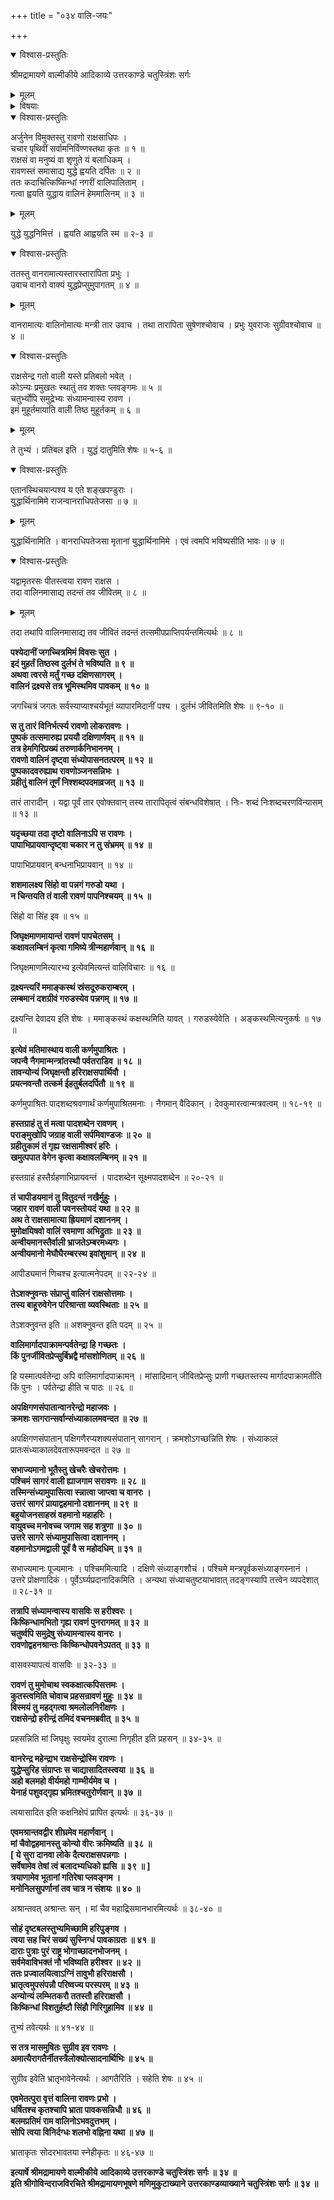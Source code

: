 +++
title = "०३४ वालि-जयः"

+++

<details open><summary>विश्वास-प्रस्तुतिः</summary>

श्रीमद्रामायणे वाल्मीकीये आदिकाव्ये उत्तरकाण्डे चतुस्त्रिंशः सर्गः
</details>

<details><summary>मूलम्</summary>

श्रीमद्रामायणे वाल्मीकीये आदिकाव्ये उत्तरकाण्डे चतुस्त्रिंशः सर्गः
</details>

<details><summary>विषयाः</summary>

वालि-जिगीषया किष्किन्धाम् एत्य  
रावणेन रणाय वालि-समाह्वानम् ॥ १ ॥  
तारेण वालिनो +++(??)+++ दक्षिण-सागरं निवेदितेन तेन  
पुष्पकारोहणेन वेगाद् दक्षिण-समुद्र-गमनम् ॥ २ ॥  
वालिना स्व-जिघृक्षया समीपोपसर्पिणो रावणस्य  
स्व-कक्ष-निक्षेपेण पश्चिमादि-सागर-त्रय-प्रापणेन  
तत्र तत्र संध्योपासन-पूर्वकं किष्किन्धोपवनम् एत्य  
तत्र-कक्षाद् रावणोत्सर्जनम् ॥ ३ ॥  
वालि-बल-विज्ञान-विस्मितेन रावणेन  
तत्-प्रशंसन-पूर्वकं तेन सहाग्नि-साक्षिकं सख्य-करणम् ॥ ४ ॥
</details>

<details open><summary>विश्वास-प्रस्तुतिः</summary>

अर्जुनेन विमुक्तस्तु रावणो राक्षसाधिपः ।  
चचार पृथिवीं सर्वामनिर्विण्णस्तथा कृतः ॥ १ ॥  
राक्षसं वा मनुष्यं वा शृणुते यं बलाधिकम् ।  
रावणस्तं समासाद्य युद्धे ह्वयति दर्पितः ॥ २ ॥  
ततः कदाचित्किष्किन्धां नगरीं वालिपालिताम् ।  
गत्वा ह्वयति युद्धाय वालिनं हेममालिनम् ॥ ३ ॥
</details>

<details><summary>मूलम्</summary>

अर्जुनेन विमुक्तस्तु रावणो राक्षसाधिपः ।  
चचार पृथिवीं सर्वामनिर्विण्णस्तथा कृतः ॥ १ ॥  
राक्षसं वा मनुष्यं वा शृणुते यं बलाधिकम् ।  
रावणस्तं समासाद्य युद्धे ह्वयति दर्पितः ॥ २ ॥  
ततः कदाचित्किष्किन्धां नगरीं वालिपालिताम् ।  
गत्वा ह्वयति युद्धाय वालिनं हेममालिनम् ॥ ३ ॥
</details>

युद्धे युद्धनिमित्तं । ह्वयति आह्वयति स्म ॥ २-३ ॥

<details open><summary>विश्वास-प्रस्तुतिः</summary>

ततस्तु वानरामात्यस्तारस्तारापिता प्रभुः ।  
उवाच वानरो वाक्यं युद्धप्रेप्सुमुपागतम् ॥ ४ ॥
</details>

<details><summary>मूलम्</summary>

ततस्तु वानरामात्यस्तारस्तारापिता प्रभुः ।  
उवाच वानरो वाक्यं युद्धप्रेप्सुमुपागतम् ॥ ४ ॥
</details>

वानरामात्यः वालिनोमात्यः मन्त्री तार उवाच । तथा तारापिता सुषेणश्चोवाच । प्रभुः युवराजः सुग्रीवश्चोवाच ॥ ४ ॥

<details open><summary>विश्वास-प्रस्तुतिः</summary>

राक्षसेन्द्र गतो वाली यस्ते प्रतिबलो भवेत् ।  
कोऽन्यः प्रमुखतः स्थातुं तव शक्तः प्लवङ्गमः ॥ ५ ॥  
चतुर्भ्योपि समुद्रेभ्यः संध्यामन्वास्य रावण ।  
इमं मुहूर्तमायाति वाली तिष्ठ मुहूर्तकम् ॥ ६ ॥
</details>

<details><summary>मूलम्</summary>

राक्षसेन्द्र गतो वाली यस्ते प्रतिबलो भवेत् ।  
कोऽन्यः प्रमुखतः स्थातुं तव शक्तः प्लवङ्गमः ॥ ५ ॥  
चतुर्भ्योपि समुद्रेभ्यः संध्यामन्वास्य रावण ।  
इमं मुहूर्तमायाति वाली तिष्ठ मुहूर्तकम् ॥ ६ ॥
</details>

ते तुभ्यं । प्रतिबल इति । युद्धं दातुमिति शेषः ॥ ५-६ ॥

<details open><summary>विश्वास-प्रस्तुतिः</summary>

एतानस्थिचयान्पश्य य एते शङ्खपण्डुराः ।  
युद्धार्थिनामिमे राजन्वानराधिपतेजसा ॥ ७ ॥
</details>

<details><summary>मूलम्</summary>

एतानस्थिचयान्पश्य य एते शङ्खपण्डुराः ।  
युद्धार्थिनामिमे राजन्वानराधिपतेजसा ॥ ७ ॥
</details>

युद्धार्थिनामिति । वानराधिपतेजसा मृतानां युद्धार्थिनामिमे । एवं त्वमपि भविष्यसीति भावः ॥ ७ ॥

<details open><summary>विश्वास-प्रस्तुतिः</summary>

यद्वामृतरसः पीतस्त्वया रावण राक्षस ।  
तदा वालिनमासाद्य तदन्तं तव जीवितम् ॥ ८ ॥
</details>

<details><summary>मूलम्</summary>

यद्वामृतरसः पीतस्त्वया रावण राक्षस ।  
तदा वालिनमासाद्य तदन्तं तव जीवितम् ॥ ८ ॥
</details>

तदा तथापि वालिनमासाद्य तव जीवितं तदन्तं तत्समीपप्राप्तिपर्यन्तमित्यर्थः ॥ ८ ॥

**पश्येदानीं जगच्चित्रमिमं विवसः सुत ।  
इदं मुहर्तं तिष्ठस्व दुर्लभं ते भविष्यति ॥ ९ ॥  
अथवा त्वरसे मर्तुं गच्छ दक्षिणसागरम् ।  
वालिनं द्रक्ष्यसे तत्र भूमिस्थमिव पावकम् ॥ १० ॥**

जगच्चित्रं जगतः सर्वस्याप्याश्चर्यभूतं व्यापारमिदानीं पश्य । दुर्लभं जीवितमिति शेषः ॥ ९-१० ॥

**स तु तारं विनिर्भर्त्स्य रावणो लोकरावणः ।  
पुष्पकं तत्समारुह्य प्रययौ दक्षिणार्णवम् ॥ ११ ॥  
तत्र हेमगिरिप्रख्यं तरुणार्कनिभाननम् ।  
रावणो वालिनं दृष्ट्वा संध्योपासनतत्परम् ॥ १२ ॥  
पुष्पकादवरुह्याथ रावणोञ्जनसन्निभः ।  
ग्रहीतुं वालिनं तूर्णं निश्शब्दपदमाव्रजत् ॥ १३ ॥**

तारं तारादीन् । यद्वा पूर्वं तार एवोक्तवान् तस्य तारापितृत्वं संबन्धविशेषात् । निः- शब्दं निःशब्दचरणविन्यासम् ॥ १३ ॥

**यदृच्छया तदा दृष्टो वालिनाऽपि स रावणः ।  
पापाभिप्रायवान्दृष्ट्वा चकार न तु संभ्रमम् ॥ १४ ॥**

पापाभिप्रायवान् बन्धनाभिप्रायवान् ॥ १४ ॥

**शशमालक्ष्य सिंहो वा पन्नगं गरुडो यथा ।  
न चिन्तयति तं वाली रावणं पापनिश्चयम् ॥ १५ ॥**

सिंहो वा सिंह इव ॥ १५ ॥

**जिघृक्षमाणमायान्तं रावणं पापचेतसम् ।  
कक्षावलम्बिनं कृत्वा गमिष्ये त्रीन्महार्णवान् ॥ १६ ॥**

जिघृक्षमाणमित्यारभ्य इत्येवमित्यन्तं वालिविचारः ॥ १६ ॥

**द्रक्ष्यन्त्यरिं ममाङ्कस्थं स्रंसदूरुकराम्बरम् ।  
लम्बमानं दशग्रीवं गरुडस्येव पन्नगम् ॥ १७ ॥**

द्रक्ष्यन्ति देवादय इति शेषः । ममाङ्कस्थं कक्षस्थमिति यावत् । गरुडस्येवेति । अङ्कस्थमित्यनुकर्षः ॥ १७ ॥

**इत्येवं मतिमास्थाय वाली कर्णमुपाश्रितः ।  
जपन्वै नैगमान्मन्त्रांतस्थौ पर्वतराडिव ॥ १८ ॥  
तावन्योन्यं जिघृक्षन्तौ हरिराक्षसपार्थिवौ ।  
प्रयत्नवन्तौ तत्कर्म ईहतुर्बलदर्पितौ ॥ १९ ॥**

कर्णमुपाश्रितः पादशब्दश्रवणार्थं कर्णमुपाश्रितमनाः । नैगमान् वैदिकान् । देवकुमारत्वान्मत्रवत्वम् ॥ १८-१९ ॥

**हस्तग्राहं तु तं मत्वा पादशब्देन रावणम् ।  
पराङ्मुखोपि जग्राह वाली सर्पमिवाण्डजः ॥ २० ॥  
ग्रहीतुकामं तं गृह्य रक्षसामीश्वरं हरिः ।  
खमुत्पपात वेगेन कृत्वा कक्षावलम्बिनम् ॥ २१ ॥**

हस्तग्राहं हस्तैर्ग्रहणाभिप्रायवन्तं । पादशब्देन सूक्ष्मपादशब्देन ॥ २०-२१ ॥

**तं चापीडयमानं तु वितुदन्तं नखैर्मुहुः ।  
जहार रावणं वाली पवनस्तोयदं यथा ॥ २२ ॥  
अथ ते राक्षसामात्या ह्रियमाणं दशाननम् ।  
मुमोक्षयिषवो वालिं रवमाणा अभिद्रुताः ॥ २३ ॥  
अन्वीयमानस्तैर्वाली भ्राजतेऽम्बरमध्यगः ।  
अन्वीयमानो मेघौघैरम्बरस्थ इवांशुमान् ॥ २४ ॥**

आपीड्यमानं णिचश्च इत्यात्मनेपदम् ॥ २२-२४ ॥

**तेऽशक्नुवन्तः संप्राप्तुं वालिनं राक्षसोत्तमाः ।  
तस्य बाहूरुवेगेन परिश्रान्ता व्यवस्थिताः ॥ २५ ॥**

तेऽशक्नुवन्त इति ॥ अशक्नुवन्त इति पदम् ॥ २५ ॥

**वालिमार्गादपाक्रामन्पर्वतेन्द्रा हि गच्छतः ।  
किं पुनर्जीवितप्रेप्सुर्बिभ्रद्वै मांसशोणितम् ॥ २६ ॥**

हि यस्मात्पर्वतेन्द्रा अपि वालिमार्गादपाक्रामन् । मांसादिमान् जीवितप्रेप्सुः प्राणी गच्छतस्तस्य मार्गादपाक्रामतीति किं पुनः । पर्वतेन्द्रा हीति च पाठः ॥ २६ ॥

**अपक्षिगणसंपातान्वानरेन्द्रो महाजवः ।  
क्रमशः सागरान्सर्वान्संध्याकालमवन्दत ॥ २७ ॥**

अपक्षिगणसंपातान् पक्षिगणैरप्यशक्यसंपातान् सागरान् । क्रमशोऽगच्छन्निति शेषः । संध्याकालं प्रातःसंध्याकालदेवतारूपमवन्दत ॥ २७ ॥

**सभाज्यमानो भूतैस्तु खेचरैः खेचरोत्तमः ।  
पश्चिमं सागरं वाली ह्याजगाम सरावणः ॥ २८ ॥  
तस्मिन्संध्यामुपासित्वा स्न्नात्वा जाप्त्वा च वानरः ।  
उत्तरं सागरं प्रायाद्वहमानो दशाननम् ॥ २९ ॥  
बहुयोजनसाहस्रं वहमानो महाहरिः ।  
वायुवच्च मनोवच्च जगाम सह शत्रुणा ॥ ३० ॥  
उत्तरे सागरे संध्यामुपासित्वा दशाननम् ।  
वहमानोऽगमद्वाली पूर्वं वै स महोदधिम् ॥ ३१ ॥**

सभाज्यमानः पूज्यमानः । पश्चिममित्यादि । दक्षिणे संध्याङ्गशौचं । पश्चिमे मन्त्रपूर्वकसंध्याङ्गस्नानं । उत्तरे प्रोक्षणादिकं । पूर्वेऽर्घ्यप्रदानादिकमिति । अन्यथा संध्याचतुष्टयाभावात् तदङ्गस्यापि तत्त्वेन व्यपदेशात् ॥ २८-३१ ॥

**तत्रापि संध्यामन्वास्य वासविः स हरीश्वरः ।  
किष्किन्धामभितो गृह्य रावणं पुनरागमत् ॥ ३२ ॥  
चतुर्ष्वपि समुद्रेषु संध्यामन्वास्य वानरः ।  
रावणोद्वहनश्रान्तः किष्किन्धोपवनेऽपतत् ॥ ३३ ॥**

वासवस्यापत्यं वासविः ॥ ३२-३३ ॥

**रावणं तु मुमोचाथ स्वकक्षात्कपिसत्तमः ।  
कुतस्त्वमिति चोवाच प्रहसन्रावणं मुहुः ॥ ३४ ॥  
विस्मयं तु महद्गत्वा श्रमलोलनिरीक्षणः ।  
राक्षसेन्द्रो हरीन्द्रं तमिदं वचनमब्रवीत् ॥ ३५ ॥**

प्रहसन्निति मां जिघृक्षुः स्वयमेव दुरात्मा निगृहीत इति प्रहसन् ॥ ३४-३५ ॥

**वानरेन्द्र महेन्द्राभ राक्षसेन्द्रोस्मि रावणः ।  
युद्धेप्सुरिह संग्राप्तः स चाद्यासादितस्त्वया ॥ ३६ ॥  
अहो बलमहो वीर्यमहो गाम्भीर्यमेव च ।  
येनाहं पशुवद्गृह्य भ्रमितश्चतुरोर्णवान् ॥ ३७ ॥**

त्वयासादित इति कक्षनिक्षेपं प्रापित इत्यर्थः ॥ ३६-३७ ॥

**एवमश्रान्तवद्वीर शीघ्रमेव महार्णवान् ।  
मां चैवोद्वहमानस्तु कोन्यो वीरः क्रमिष्यति ॥ ३८ ॥  
\[ ये सुरा दानवा लोके दैत्यराक्षसपन्नगाः ।  
सर्वेषामेव तेषां त्वं बलादभ्यधिको ह्यसि ॥ ३९ ॥ \]  
त्रयाणामेव भूतानां गतिरेषा प्लवङ्गम ।  
मनोनिलसुपर्णानां तव चात्र न संशयः ॥ ४० ॥**

अश्रान्तवत् अश्रान्तः सन् । मां चैव महाद्रिसमानभारमित्यर्थः ॥ ३८-४० ॥

**सोहं दृष्टबलस्तुभ्यमिच्छामि हरिपुङ्गव ।  
त्वया सह चिरं सख्यं सुस्निग्धं पावकाग्रतः ॥ ४१ ॥  
दाराः पुत्राः पुरं राष्ट्र भोगाच्छादनभोजनम् ।  
सर्वमेवाविभक्तं नौ भविष्यति हरीश्वर ॥ ४२ ॥  
ततः प्रज्वालयित्वाऽग्निं तावुभौ हरिराक्षसौ ।  
भ्रातृत्वमुपसंपन्नौ परिष्वज्य परस्परम् ॥ ४३ ॥  
अन्योन्यं लम्भितकरौ ततस्तौ हरिराक्षसौ ।  
किष्किन्धां विशतुर्हष्टौ सिंहौ गिरिगुहामिव ॥ ४४ ॥**

तुभ्यं तवेत्यर्थः ॥ ४१-४४ ॥

**स तत्र मासमुषितः सुग्रीव इव रावणः ।  
अमात्यैरागतैर्नीतस्त्रैलोक्योत्सादनार्थिभिः ॥ ४५ ॥**

सुग्रीव इवेति भ्रातृभावेनेत्यर्थः । आगतैरिति । सहेति शेषः ॥ ४५ ॥

**एवमेतत्पुरा वृत्तं वालिना रावणः प्रभो ।  
धर्षितश्च कृतश्चापि भ्राता पावकसन्निधौ ॥ ४६ ॥  
बलमप्रतिमं राम वालिनोऽभवदुत्तभम् ।  
सोपि त्वया विनिर्दग्धः शलभो वह्निना यथा ॥ ४७ ॥**

भ्राताकृतः सोदरभावतया स्नेहीकृतः ॥ ४६-४७ ॥

**इत्यार्षे श्रीमद्रामायणे वाल्मीकीये आदिकाव्ये उत्तरकाण्डे चतुस्त्रिंशः सर्गः ॥ ३४ ॥  
इति श्रीगोविन्दराजविरचिते श्रीमद्रामायणभूषणे मणिमुकुटाख्याने उत्तरकाण्डव्याख्याने चतुस्त्रिंशः सर्गः ॥ ३४ ॥**
